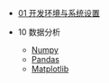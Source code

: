 
* [01 开发环境与系统设置](./01-配置环境/开发环境与系统设置.md)
  
* 10 数据分析

  * [Numpy](./10-数据分析/Numpy.md)
  * [Pandas](./10-数据分析/Pandas.md)
  * [Matplotlib](./10-数据分析/Matplotlib.md)
  


